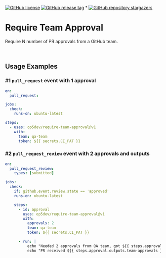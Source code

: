 [![GitHub license](https://img.shields.io/github/license/op5dev/require-team-approval?logo=apache&label=License)](LICENSE "Apache License 2.0.")
[![GitHub release tag](https://img.shields.io/github/v/release/op5dev/require-team-approval?logo=semanticrelease&label=Release)](https://github.com/op5dev/require-team-approval/releases "View all releases.")
*
[![GitHub repository stargazers](https://img.shields.io/github/stars/op5dev/require-team-approval)](https://github.com/op5dev/require-team-approval "Become a stargazer.")

# Require Team Approval

Require N number of PR approvals from a GitHub team.

</br>

## Usage Examples

### #1 `pull_request` event with 1 approval

```yaml
on:
  pull_request:

jobs:
  check:
    runs-on: ubuntu-latest

steps:
  - uses: op5dev/require-team-approval@v1
    with:
      team: qa-team
      token: ${{ secrets.CI_PAT }}
```

### #2 `pull_request_review` event with 2 approvals and outputs

```yaml
on:
  pull_request_review:
    types: [submitted]

jobs:
  check:
    if: github.event.review.state == 'approved'
    runs-on: ubuntu-latest

    steps:
      - id: approval
        uses: op5dev/require-team-approval@v1
        with:
          approvals: 2
          team: qa-team
          token: ${{ secrets.CI_PAT }}

      - run: |
          echo "Needed 2 approvals from QA team, got ${{ steps.approval.outputs.team-approvals-count }}."
          echo "PR received ${{ steps.approval.outputs.team-approvals }} approvals in total."
```
